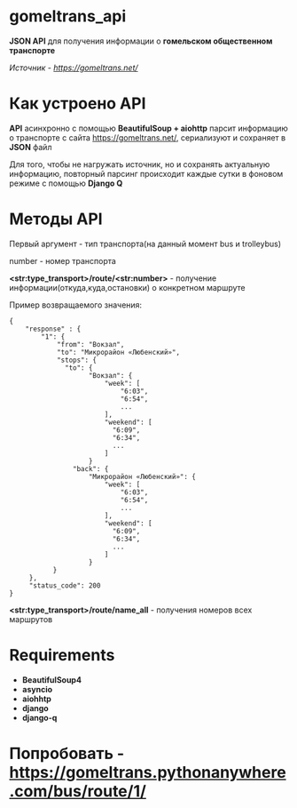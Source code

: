 # gomeltrans_api
**JSON API** для получения информации о **гомельском общественном транспорте**

*Источник - https://gomeltrans.net/*

# Как устроено API

**API** асинхронно c помощью **BeautifulSoup + aiohttp** парсит информацию о транспорте с сайта https://gomeltrans.net/, сериализуют и сохраняет в **JSON** файл

Для того, чтобы не нагружать источник, но и сохранять актуальную информацию, повторный парсинг происходит каждые сутки в фоновом режиме с помощью **Django Q**

# Методы API

Первый аргумент - тип транспорта(на данный момент bus и trolleybus)

number - номер транспорта

**\<str:type_transport\>/route/\<str:number\>** - получение информации(откуда,куда,остановки) о конкретном маршруте

Пример возвращаемого значения:
```
{
    "response" : {
        "1": {
            "from": "Вокзал",
            "to": "Микрорайон «Любенский»",
            "stops": {
              "to": {
                    "Вокзал": {
                        "week": [
                            "6:03",
                            "6:54",
                            ...
                        ],
                        "weekend": [
                          "6:09",
                          "6:34",
                          ...
                        ]
                    }
                "back": {
                    "Микрорайон «Любенский»": {
                        "week": [
                            "6:03",
                            "6:54",
                            ...
                        ],
                        "weekend": [
                          "6:09",
                          "6:34",
                          ...
                        ]
                    }
           }
     },
     "status_code": 200
}
```

**\<str:type_transport\>/route/name_all** - получения номеров всех маршрутов 

# Requirements
 - **BeautifulSoup4**
 - **asyncio**
 - **aiohhtp**
 - **django**
 - **django-q**

# Попробовать - https://gomeltrans.pythonanywhere.com/bus/route/1/



